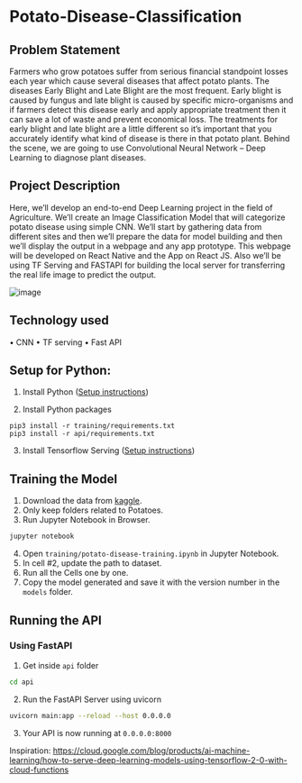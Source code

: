# Potato-Disease-Classification

## Problem Statement 
Farmers who grow potatoes suffer from serious financial standpoint losses each year which cause several diseases that affect potato plants. The diseases Early Blight and Late Blight are the most frequent. Early blight is caused by fungus and late blight is caused by specific micro-organisms and if farmers detect this disease early and apply appropriate treatment then it can save a lot of waste and prevent economical loss. The treatments for early blight and late blight are a little different so it’s important that you accurately identify what kind of disease is there in that potato plant. Behind the scene, we are going to use Convolutional Neural Network – Deep Learning to diagnose plant diseases.

## Project Description
Here, we’ll develop an end-to-end Deep Learning project in the field of Agriculture. We’ll create an Image Classification Model that will categorize potato disease using simple CNN. We’ll start by gathering data from different sites and then we’ll prepare the data for model building and then we’ll display the output in a webpage and any app prototype. This webpage will be developed on React Native and the App on React JS. Also we’ll be using TF Serving and FASTAPI for building the local server for transferring the real life image to predict the output.

![image](https://user-images.githubusercontent.com/110054448/227795488-c01e72e9-22c8-4f56-9bfd-c76b6f8af673.png)

## Technology used
•	CNN
•	TF serving
•	Fast API



## Setup for Python:

1. Install Python ([Setup instructions](https://wiki.python.org/moin/BeginnersGuide))

2. Install Python packages

```
pip3 install -r training/requirements.txt
pip3 install -r api/requirements.txt
```

3. Install Tensorflow Serving ([Setup instructions](https://www.tensorflow.org/tfx/serving/setup))

## Training the Model

1. Download the data from [kaggle](https://www.kaggle.com/arjuntejaswi/plant-village).
2. Only keep folders related to Potatoes.
3. Run Jupyter Notebook in Browser.

```bash
jupyter notebook
```

4. Open `training/potato-disease-training.ipynb` in Jupyter Notebook.
5. In cell #2, update the path to dataset.
6. Run all the Cells one by one.
7. Copy the model generated and save it with the version number in the `models` folder.

## Running the API

### Using FastAPI

1. Get inside `api` folder

```bash
cd api
```

2. Run the FastAPI Server using uvicorn

```bash
uvicorn main:app --reload --host 0.0.0.0
```

3. Your API is now running at `0.0.0.0:8000`

Inspiration: https://cloud.google.com/blog/products/ai-machine-learning/how-to-serve-deep-learning-models-using-tensorflow-2-0-with-cloud-functions

